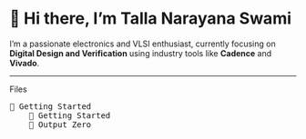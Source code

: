 # 👋 Hi there, I’m Talla Narayana Swami

I’m a passionate electronics and VLSI enthusiast, currently focusing on **Digital Design and Verification** using industry tools like **Cadence** and **Vivado**.

---
Files
<pre>
📂 Getting Started
    📂 Getting Started
    📂 Output Zero

</pre>
